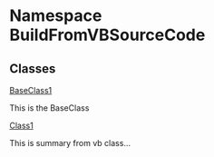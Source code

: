 # Namespace BuildFromVBSourceCode

## Classes

[BaseClass1](BuildFromVBSourceCode.BaseClass1.md)

This is the BaseClass

[Class1](BuildFromVBSourceCode.Class1.md)

This is summary from vb class...

